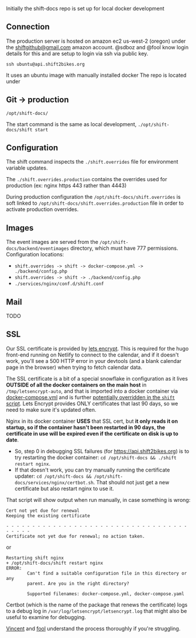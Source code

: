 Initially the shift-docs repo is set up for local docker development

## Connection

The production server is hosted on amazon ec2 us-west-2 (oregon) under the shiftgithub@gmail.com amazon account.  @sdboz and @fool know login details for this and are setup to login via ssh via public key.

`ssh ubuntu@api.shift2bikes.org`

It uses an ubuntu image with manually installed docker
The repo is located under

## Git -> production

`/opt/shift-docs/`

The start command is the same as local development,
`./opt/shift-docs/shift start`

## Configuration

The shift command inspects the `./shift.overrides` file for environment variable updates.

The `./shift.overrides.production` contains the overrides used for production (ex: nginx https 443 rather than 4443)

During production configuration the `/opt/shift-docs/shift.overrides` is soft linked to `/opt/shift-docs/shift.overrides.production` file in order to activate production overrides.

## Images

The event images are served from the `/opt/shift-docs/backend/eventimages` directory, which must have 777 permissions.
Configuration locations:
* `shift.overrides -> shift -> docker-compose.yml -> ./backend/config.php`
* `shift.overrides -> shift -> ./backend/config.php`
* `./services/nginx/conf.d/shift.conf`

## Mail
TODO

## SSL
Our SSL certificate is provided by [lets encrypt](https://letsencrypt.org).  This is required for the hugo front-end running on Netlify to connect to the calendar, and if it doesn't work, you'll see a 500 HTTP error in your devtools (and a blank calendar page in the browser) when trying to fetch calendar data.

The SSL certificate is a bit of a special snowflake in configuration as it lives **OUTSIDE of all the docker containers on the main host** in `/tmp/letsencrypt-auto`, and that is imported into a docker container via [docker-compose.yml](https://github.com/Shift2Bikes/shift-docs/blob/master/docker-compose.yml#L17) and is further [potentially overridden in the `shift` script](https://github.com/Shift2Bikes/shift-docs/blob/master/shift#L14).  Lets Encrypt provides ONLY certificates that last 90 days, so we need to make sure it's updated often. 

Nginx in its docker container **USES** that SSL cert, but **it only reads it on startup, so if the container hasn't been restarted in 90 days, the certificate in use will be expired even if the certificate on disk is up to date**.  

- So, step 0 in debugging SSL failures (for https://api.shift2bikes.org) is to try restarting the docker container:  `cd /opt/shift-docs && ./shift restart nginx`.  
- If that doesn't work, you can try manually running the certificate updater:  `cd /opt/shift-docs && /opt/shift-docs/services/nginx/certbot.sh`.  That should not just get a new certificate but also restart nginx to use it.

That script will show output when run manually, in case something is wrong:

```
Cert not yet due for renewal
Keeping the existing certificate

- - - - - - - - - - - - - - - - - - - - - - - - - - - - - - - - - - - - - - - -
Certificate not yet due for renewal; no action taken.
```

or

```
Restarting shift nginx
+ /opt/shift-docs/shift restart nginx
ERROR:
        Can't find a suitable configuration file in this directory or any
        parent. Are you in the right directory?

        Supported filenames: docker-compose.yml, docker-compose.yaml
```

Certbot (which is the name of the package that renews the certificate) logs to a debug log in `/var/log/letsencrypt/letsencrypt.log` that might also be useful to examine for debugging.  

[Vincent](https://github.com/sdboz) and [fool](https://github.com/fool) understand the process thoroughly if you're struggling.
